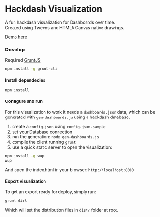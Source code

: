 # Hackdash Visualization

A fun hackdash visualization for Dashboards over time.  
Created using Tweens and HTML5 Canvas native drawings.  

[Demo here](https://pjnovas.github.io/hackdash-visualization/)  

### Develop

Required [GruntJS](http://gruntjs.com/getting-started)
```bash
npm install -g grunt-cli
```

#### Install dependecies

```bash
npm install
```

#### Configure and run

For this visualization to work it needs a `dashboards.json` data, which can be generated with `gen-dashboards.js` using a hackdash database.  

1. create a `config.json` using `config.json.sample`
2. set your Database connection
3. run the generation: `node gen-dashboards.js`
4. compile the client running `grunt`
5. use a quick static server to open the visualization:
```bash
npm install -g wup
wup
```

And open the index.html in your browser: `http://localhost:8080`  

#### Export visualization

To get an export ready for deploy, simply run:  
```bash
grunt dist
```

Which will set the distribution files in `dist/` folder at root.

